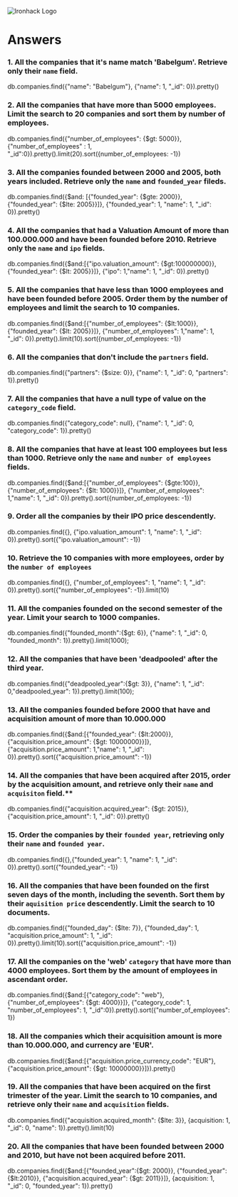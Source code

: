![Ironhack Logo](https://i.imgur.com/1QgrNNw.png)

# Answers

### 1. All the companies that it's name match 'Babelgum'. Retrieve only their `name` field.

db.companies.find({"name": "Babelgum"}, {"name": 1, "_id": 0}).pretty()

### 2. All the companies that have more than 5000 employees. Limit the search to 20 companies and sort them by **number of employees**.

db.companies.find({"number_of_employees": {$gt: 5000}}, {"number_of_employees" : 1, "_id":0}).pretty().limit(20).sort({number_of_employees: -1})

### 3. All the companies founded between 2000 and 2005, both years included. Retrieve only the `name` and `founded_year` fileds.

 db.companies.find({$and: [{"founded_year": {$gte: 2000}},{"founded_year": {$lte: 2005}}]}, {"founded_year": 1, "name": 1, "_id": 0}).pretty()

### 4. All the companies that had a Valuation Amount of more than 100.000.000 and have been founded before 2010. Retrieve only the `name` and `ipo` fields.

 db.companies.find({$and:[{"ipo.valuation_amount": {$gt:100000000}}, {"founded_year": {$lt: 2005}}]}, {"ipo": 1,"name": 1, "_id": 0}).pretty()

### 5. All the companies that have less than 1000 employees and have been founded before 2005. Order them by the number of employees and limit the search to 10 companies.

db.companies.find({$and:[{"number_of_employees": {$lt:1000}}, {"founded_year": {$lt: 2005}}]}, {"number_of_employees": 1,"name": 1, "_id": 0}).pretty().limit(10).sort({number_of_employees: -1})

### 6. All the companies that don't include the `partners` field.

 db.companies.find({"partners": {$size: 0}}, {"name": 1, "_id": 0, "partners": 1}).pretty()

### 7. All the companies that have a null type of value on the `category_code` field.

db.companies.find({"category_code": null}, {"name": 1, "_id": 0, "category_code": 1}).pretty()

### 8. All the companies that have at least 100 employees but less than 1000. Retrieve only the `name` and `number of employees` fields.

db.companies.find({$and:[{"number_of_employees": {$gte:100}}, {"number_of_employees": {$lt: 1000}}]}, {"number_of_employees": 1,"name": 1, "_id": 0}).pretty().sort({number_of_employees: -1})

### 9. Order all the companies by their IPO price descendently.

db.companies.find({}, {"ipo.valuation_amount": 1, "name": 1, "_id": 0}).pretty().sort({"ipo.valuation_amount": -1})

### 10. Retrieve the 10 companies with more employees, order by the `number of employees`

db.companies.find({}, {"number_of_employees": 1, "name": 1, "_id": 0}).pretty().sort({"number_of_employees": -1}).limit(10)

### 11. All the companies founded on the second semester of the year. Limit your search to 1000 companies.

db.companies.find({"founded_month":{$gt: 6}}, {"name": 1, "_id": 0, "founded_month": 1}).pretty().limit(1000);

### 12. All the companies that have been 'deadpooled' after the third year.

db.companies.find({"deadpooled_year":{$gt: 3}}, {"name": 1, "_id": 0,"deadpooled_year": 1}).pretty().limit(100);

### 13. All the companies founded before 2000 that have and acquisition amount of more than 10.000.000

db.companies.find({$and:[{"founded_year": {$lt:2000}}, {"acquisition.price_amount": {$gt: 10000000}}]}, {"acquisition.price_amount": 1,"name": 1, "_id": 0}).pretty().sort({"acquisition.price_amount": -1})

### 14. All the companies that have been acquired after 2015, order by the acquisition amount, and retrieve only their `name` and `acquisiton` field.**

 db.companies.find({"acquisition.acquired_year": {$gt: 2015}}, {"acquisition.price_amount": 1, "_id": 0}).pretty()

### 15. Order the companies by their `founded year`, retrieving only their `name` and `founded year`.

db.companies.find({},{"founded_year": 1, "name": 1, "_id": 0}).pretty().sort({"founded_year": -1})

### 16. All the companies that have been founded on the first seven days of the month, including the seventh. Sort them by their `aquisition price` descendently. Limit the search to 10 documents.

db.companies.find({"founded_day": {$lte: 7}}, {"founded_day": 1, "acquisition.price_amount": 1, "_id": 0}).pretty().limit(10).sort({"acquisition.price_amount": -1})

### 17. All the companies on the 'web' `category` that have more than 4000 employees. Sort them by the amount of employees in ascendant order.

 db.companies.find({$and:[{"category_code": "web"}, {"number_of_employees": {$gt: 4000}}]}, {"category_code": 1, "number_of_employees": 1, "_id":0}).pretty().sort({"number_of_employees": 1})

### 18. All the companies which their acquisition amount is more than 10.000.000, and currency are 'EUR'.

db.companies.find({$and:[{"acquisition.price_currency_code": "EUR"}, {"acquisition.price_amount": {$gt: 10000000}}]}).pretty()

### 19. All the companies that have been acquired on the first trimester of the year. Limit the search to 10 companies, and retrieve only their `name` and `acquisition` fields.

db.companies.find({"acquisition.acquired_month": {$lte: 3}}, {acquisition: 1, "_id": 0, "name": 1}).pretty().limit(10)

### 20. All the companies that have been founded between 2000 and 2010, but have not been acquired before 2011.

db.companies.find({$and:[{"founded_year":{$gt: 2000}}, {"founded_year": {$lt:2010}}, {"acquisition.acquired_year": {$gt: 2011}}]}, {acquisition: 1, "_id": 0, "founded_year": 1}).pretty()